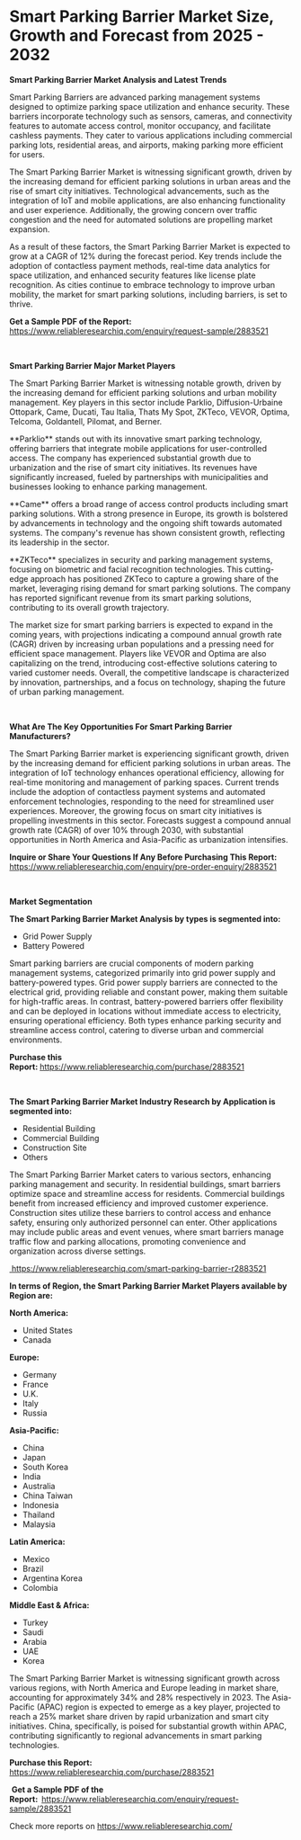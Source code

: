 <p><h1>Smart Parking Barrier Market Size, Growth and Forecast from 2025 - 2032</h1></p><p><strong>Smart Parking Barrier Market Analysis and Latest Trends</strong></p>
<p><p>Smart Parking Barriers are advanced parking management systems designed to optimize parking space utilization and enhance security. These barriers incorporate technology such as sensors, cameras, and connectivity features to automate access control, monitor occupancy, and facilitate cashless payments. They cater to various applications including commercial parking lots, residential areas, and airports, making parking more efficient for users.</p><p>The Smart Parking Barrier Market is witnessing significant growth, driven by the increasing demand for efficient parking solutions in urban areas and the rise of smart city initiatives. Technological advancements, such as the integration of IoT and mobile applications, are also enhancing functionality and user experience. Additionally, the growing concern over traffic congestion and the need for automated solutions are propelling market expansion.</p><p>As a result of these factors, the Smart Parking Barrier Market is expected to grow at a CAGR of 12% during the forecast period. Key trends include the adoption of contactless payment methods, real-time data analytics for space utilization, and enhanced security features like license plate recognition. As cities continue to embrace technology to improve urban mobility, the market for smart parking solutions, including barriers, is set to thrive.</p></p>
<p><strong>Get a Sample PDF of the Report:&nbsp;</strong> <a href="https://www.reliableresearchiq.com/enquiry/request-sample/2883521?utm_campaign=3180&utm_medium=2&utm_source=Github&utm_content=ia&utm_term=13032025&utm_id=smart-parking-barrier">https://www.reliableresearchiq.com/enquiry/request-sample/2883521</a></p>
<p>&nbsp;</p>
<p><strong>Smart Parking Barrier Major Market Players</strong></p>
<p><p>The Smart Parking Barrier Market is witnessing notable growth, driven by the increasing demand for efficient parking solutions and urban mobility management. Key players in this sector include Parklio, Diffusion-Urbaine Ottopark, Came, Ducati, Tau Italia, Thats My Spot, ZKTeco, VEVOR, Optima, Telcoma, Goldantell, Pilomat, and Berner.</p><p>**Parklio** stands out with its innovative smart parking technology, offering barriers that integrate mobile applications for user-controlled access. The company has experienced substantial growth due to urbanization and the rise of smart city initiatives. Its revenues have significantly increased, fueled by partnerships with municipalities and businesses looking to enhance parking management.</p><p>**Came** offers a broad range of access control products including smart parking solutions. With a strong presence in Europe, its growth is bolstered by advancements in technology and the ongoing shift towards automated systems. The company's revenue has shown consistent growth, reflecting its leadership in the sector.</p><p>**ZKTeco** specializes in security and parking management systems, focusing on biometric and facial recognition technologies. This cutting-edge approach has positioned ZKTeco to capture a growing share of the market, leveraging rising demand for smart parking solutions. The company has reported significant revenue from its smart parking solutions, contributing to its overall growth trajectory.</p><p>The market size for smart parking barriers is expected to expand in the coming years, with projections indicating a compound annual growth rate (CAGR) driven by increasing urban populations and a pressing need for efficient space management. Players like VEVOR and Optima are also capitalizing on the trend, introducing cost-effective solutions catering to varied customer needs. Overall, the competitive landscape is characterized by innovation, partnerships, and a focus on technology, shaping the future of urban parking management.</p></p>
<p>&nbsp;</p>
<p><strong>What Are The Key Opportunities For Smart Parking Barrier Manufacturers?</strong></p>
<p><p>The Smart Parking Barrier market is experiencing significant growth, driven by the increasing demand for efficient parking solutions in urban areas. The integration of IoT technology enhances operational efficiency, allowing for real-time monitoring and management of parking spaces. Current trends include the adoption of contactless payment systems and automated enforcement technologies, responding to the need for streamlined user experiences. Moreover, the growing focus on smart city initiatives is propelling investments in this sector. Forecasts suggest a compound annual growth rate (CAGR) of over 10% through 2030, with substantial opportunities in North America and Asia-Pacific as urbanization intensifies.</p></p>
<p><strong>Inquire or Share Your Questions If Any Before Purchasing This Report:</strong> <a href="https://www.reliableresearchiq.com/enquiry/pre-order-enquiry/2883521?utm_campaign=3180&utm_medium=2&utm_source=Github&utm_content=ia&utm_term=13032025&utm_id=smart-parking-barrier">https://www.reliableresearchiq.com/enquiry/pre-order-enquiry/2883521</a></p>
<p>&nbsp;</p>
<p><strong>Market Segmentation</strong></p>
<p><strong>The Smart Parking Barrier Market Analysis by types is segmented into:</strong></p>
<p><ul><li>Grid Power Supply</li><li>Battery Powered</li></ul></p>
<p><p>Smart parking barriers are crucial components of modern parking management systems, categorized primarily into grid power supply and battery-powered types. Grid power supply barriers are connected to the electrical grid, providing reliable and constant power, making them suitable for high-traffic areas. In contrast, battery-powered barriers offer flexibility and can be deployed in locations without immediate access to electricity, ensuring operational efficiency. Both types enhance parking security and streamline access control, catering to diverse urban and commercial environments.</p></p>
<p><strong>Purchase this Report:&nbsp;</strong><a href="https://www.reliableresearchiq.com/purchase/2883521?utm_campaign=3180&utm_medium=2&utm_source=Github&utm_content=ia&utm_term=13032025&utm_id=smart-parking-barrier">https://www.reliableresearchiq.com/purchase/2883521</a></p>
<p>&nbsp;</p>
<p><strong>The Smart Parking Barrier Market Industry Research by Application is segmented into:</strong></p>
<p><ul><li>Residential Building</li><li>Commercial Building</li><li>Construction Site</li><li>Others</li></ul></p>
<p><p>The Smart Parking Barrier Market caters to various sectors, enhancing parking management and security. In residential buildings, smart barriers optimize space and streamline access for residents. Commercial buildings benefit from increased efficiency and improved customer experience. Construction sites utilize these barriers to control access and enhance safety, ensuring only authorized personnel can enter. Other applications may include public areas and event venues, where smart barriers manage traffic flow and parking allocations, promoting convenience and organization across diverse settings.</p></p>
<p><a href="https://www.reliableresearchiq.com/smart-parking-barrier-r2883521?utm_campaign=3180&utm_medium=2&utm_source=Github&utm_content=ia&utm_term=13032025&utm_id=smart-parking-barrier">&nbsp;https://www.reliableresearchiq.com/smart-parking-barrier-r2883521</a></p>
<p><strong>In terms of Region, the Smart Parking Barrier Market Players available by Region are:</strong></p>
<p>
    <p> <strong> North America: </strong>
        <ul>
            <li>United States</li>
            <li>Canada</li>
        </ul>
        </p> 
    <p> <strong> Europe: </strong>
        <ul>
            <li>Germany</li>
            <li>France</li>
            <li>U.K.</li>
            <li>Italy</li>
            <li>Russia</li>
        </ul>
        </p> 
    <p> <strong> Asia-Pacific: </strong>
        <ul>
            <li>China</li>
            <li>Japan</li>
            <li>South Korea</li>
            <li>India</li>
            <li>Australia</li>
            <li>China Taiwan</li>
            <li>Indonesia</li>
            <li>Thailand</li>
            <li>Malaysia</li>
        </ul>
        </p> 
    <p> <strong> Latin America: </strong>
        <ul>
            <li>Mexico</li>
            <li>Brazil</li>
            <li>Argentina Korea</li>
            <li>Colombia</li>
        </ul>
        </p> 
    <p> <strong> Middle East & Africa: </strong>
        <ul>
            <li>Turkey</li>
            <li>Saudi</li>
            <li>Arabia</li>
            <li>UAE</li>
            <li>Korea</li>
        </ul>
    </p>
    </p>
<p><p>The Smart Parking Barrier Market is witnessing significant growth across various regions, with North America and Europe leading in market share, accounting for approximately 34% and 28% respectively in 2023. The Asia-Pacific (APAC) region is expected to emerge as a key player, projected to reach a 25% market share driven by rapid urbanization and smart city initiatives. China, specifically, is poised for substantial growth within APAC, contributing significantly to regional advancements in smart parking technologies.</p></p>
<p><strong>Purchase this Report: </strong><a href="https://www.reliableresearchiq.com/purchase/2883521?utm_campaign=3180&utm_medium=2&utm_source=Github&utm_content=ia&utm_term=13032025&utm_id=smart-parking-barrier">https://www.reliableresearchiq.com/purchase/2883521</a></p>
<p>&nbsp;<strong>Get a Sample PDF of the Report:&nbsp;&nbsp;</strong><a href="https://www.reliableresearchiq.com/enquiry/request-sample/2883521?utm_campaign=3180&utm_medium=2&utm_source=Github&utm_content=ia&utm_term=13032025&utm_id=smart-parking-barrier">https://www.reliableresearchiq.com/enquiry/request-sample/2883521</a></p>
<p><strong></strong></p>
<p>Check more reports on <a href="https://www.reliableresearchiq.com/?utm_campaign=3180&utm_medium=2&utm_source=Github&utm_content=ia&utm_term=13032025&utm_id=smart-parking-barrier">https://www.reliableresearchiq.com/</a></p>